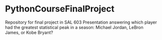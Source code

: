 # PythonCourseFinalProject
Repository for final project in SAL 603
Presentation answering which player had the greatest statistical peak in a season: Michael Jordan, LeBron James, or Kobe Bryant?
